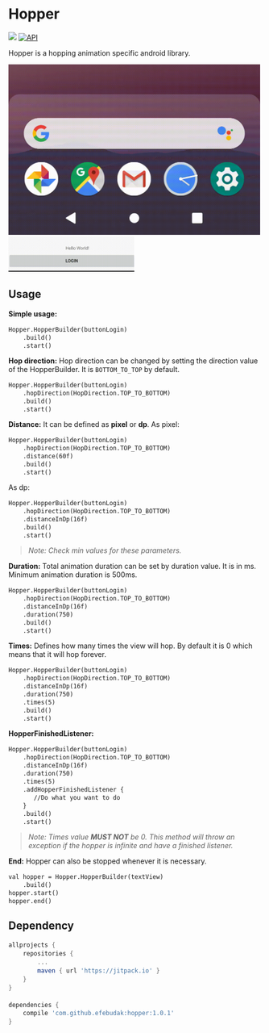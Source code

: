 # Hopper
[![](https://jitpack.io/v/efebudak/hopper.svg)](https://jitpack.io/#efebudak/hopper) [![API](https://img.shields.io/badge/API-23%2B-brightgreen.svg?style=flat)](https://android-arsenal.com/api?level=23)

Hopper is a hopping animation specific android library.

<img src="./readmeassets/AndroidHopAnimation.gif" width="500" />

<img src="./readmeassets/Hopper.gif" width="250" />

## Usage
**Simple usage:**

    Hopper.HopperBuilder(buttonLogin)  
        .build()  
        .start()
**Hop direction:**
Hop direction can be changed by setting the direction value of the HopperBuilder. It is `BOTTOM_TO_TOP` by default.

    Hopper.HopperBuilder(buttonLogin)  
        .hopDirection(HopDirection.TOP_TO_BOTTOM)  
        .build()  
        .start()
**Distance:**
It can be defined as **pixel** or **dp**.
As pixel:

    Hopper.HopperBuilder(buttonLogin)  
        .hopDirection(HopDirection.TOP_TO_BOTTOM)  
        .distance(60f)  
        .build()  
        .start()
As dp:

    Hopper.HopperBuilder(buttonLogin)  
        .hopDirection(HopDirection.TOP_TO_BOTTOM)  
        .distanceInDp(16f)  
        .build()  
        .start()

> *Note: Check min values for these parameters.*

**Duration:**
Total animation duration can be set by duration value. It is in ms. Minimum animation duration is 500ms.

    Hopper.HopperBuilder(buttonLogin)  
        .hopDirection(HopDirection.TOP_TO_BOTTOM)  
        .distanceInDp(16f)  
        .duration(750)  
        .build()  
        .start()

**Times:**
Defines how many times the view will hop. By default it is 0 which means that it will hop forever.

    Hopper.HopperBuilder(buttonLogin)  
        .hopDirection(HopDirection.TOP_TO_BOTTOM)  
        .distanceInDp(16f)  
        .duration(750)  
        .times(5)  
        .build()  
        .start()

**HopperFinishedListener:**

    Hopper.HopperBuilder(buttonLogin)  
        .hopDirection(HopDirection.TOP_TO_BOTTOM)  
        .distanceInDp(16f)  
        .duration(750)  
        .times(5)  
        .addHopperFinishedListener {   
           //Do what you want to do  
        }  
        .build()  
        .start()
> *Note: Times value **MUST NOT** be 0. This method will throw an exception if the hopper is infinite and have a finished listener.*

**End:**
Hopper can also be stopped whenever it is necessary.

    val hopper = Hopper.HopperBuilder(textView)
        .build()
    hopper.start()
    hopper.end()

## Dependency
```gradle
allprojects {
    repositories {
        ...
        maven { url 'https://jitpack.io' }
    }
}

dependencies {
    compile 'com.github.efebudak:hopper:1.0.1'
}
```